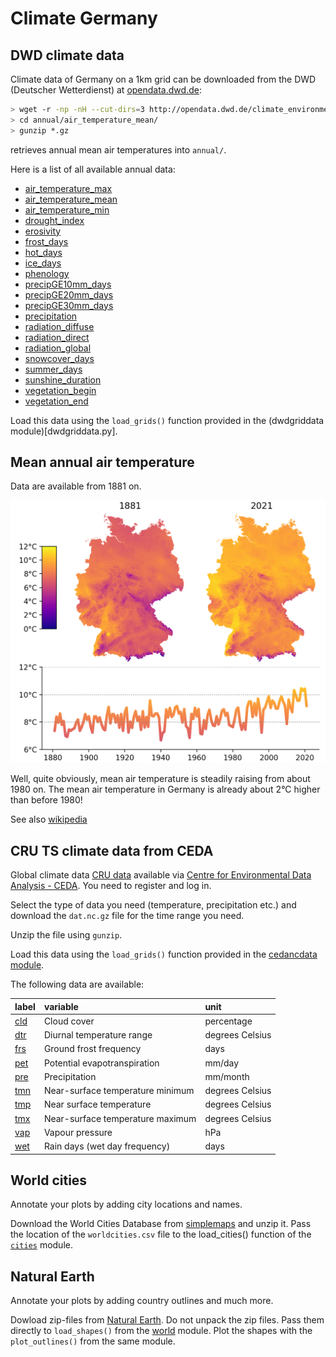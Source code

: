 # Climate Germany

## DWD climate data

Climate data of Germany on a 1km grid can be downloaded from the DWD
(Deutscher Wetterdienst) at
[opendata.dwd.de](http://opendata.dwd.de/climate_environment/CDC/grids_germany/):

```bash
> wget -r -np -nH --cut-dirs=3 http://opendata.dwd.de/climate_environment/CDC/grids_germany/annual/air_temperature_mean/
> cd annual/air_temperature_mean/
> gunzip *.gz
```
retrieves annual mean air temperatures into `annual/`.

Here is a list of all available annual data:

- [air_temperature_max](http://opendata.dwd.de/climate_environment/CDC/grids_germany/annual/air_temperature_max/)
- [air_temperature_mean](http://opendata.dwd.de/climate_environment/CDC/grids_germany/annual/air_temperature_mean/)
- [air_temperature_min](http://opendata.dwd.de/climate_environment/CDC/grids_germany/annual/air_temperature_min/)
- [drought_index](http://opendata.dwd.de/climate_environment/CDC/grids_germany/annual/drought_index/)
- [erosivity](http://opendata.dwd.de/climate_environment/CDC/grids_germany/annual/erosivity/)
- [frost_days](http://opendata.dwd.de/climate_environment/CDC/grids_germany/annual/frost_days/)
- [hot_days](http://opendata.dwd.de/climate_environment/CDC/grids_germany/annual/hot_days/)
- [ice_days](http://opendata.dwd.de/climate_environment/CDC/grids_germany/annual/ice_days/)
- [phenology](http://opendata.dwd.de/climate_environment/CDC/grids_germany/annual/phenology/)
- [precipGE10mm_days](http://opendata.dwd.de/climate_environment/CDC/grids_germany/annual/precipGE10mm_days/)
- [precipGE20mm_days](http://opendata.dwd.de/climate_environment/CDC/grids_germany/annual/precipGE20mm_days/)
- [precipGE30mm_days](http://opendata.dwd.de/climate_environment/CDC/grids_germany/annual/precipGE30mm_days/)
- [precipitation](http://opendata.dwd.de/climate_environment/CDC/grids_germany/annual/precipitation/)
- [radiation_diffuse](http://opendata.dwd.de/climate_environment/CDC/grids_germany/annual/radiation_diffuse/)
- [radiation_direct](http://opendata.dwd.de/climate_environment/CDC/grids_germany/annual/radiation_direct/)
- [radiation_global](http://opendata.dwd.de/climate_environment/CDC/grids_germany/annual/radiation_global/)
- [snowcover_days](http://opendata.dwd.de/climate_environment/CDC/grids_germany/annual/snowcover_days/)
- [summer_days](http://opendata.dwd.de/climate_environment/CDC/grids_germany/annual/summer_days/)
- [sunshine_duration](http://opendata.dwd.de/climate_environment/CDC/grids_germany/annual/sunshine_duration/)
- [vegetation_begin](http://opendata.dwd.de/climate_environment/CDC/grids_germany/annual/vegetation_begin/)
- [vegetation_end](http://opendata.dwd.de/climate_environment/CDC/grids_germany/annual/vegetation_end/)

Load this data using the `load_grids()` function provided in the
(dwdgriddata module)[dwdgriddata.py].


## Mean annual air temperature

Data are available from 1881 on.

![air_temp_mean](images/air_temp_mean.png)

Well, quite obviously, mean air temperature is steadily raising from
about 1980 on. The mean air temperature in Germany is already about
2°C higher than before 1980!

See also [wikipedia](https://de.wikipedia.org/wiki/Zeitreihe_der_Lufttemperatur_in_Deutschland)


## CRU TS climate data from CEDA

Global climate data [CRU data](https://crudata.uea.ac.uk/cru/data/hrg/)
available via [Centre for Environmental Data Analysis - CEDA](https://data.ceda.ac.uk/badc/cru/data/cru_ts/cru_ts_4.06/data). You need to register and log in.

Select the type of data you need (temperature, precipitation etc.) and
download the `dat.nc.gz` file for the time range you need.

Unzip the file using `gunzip`.

Load this data using the `load_grids()` function provided in the
[cedancdata module](cedancdata.py).

The following data are available:

| label                                                                    | variable                         | unit            |
| :----------------------------------------------------------------------- | :------------------------------- | :-------------- |
| [cld](https://data.ceda.ac.uk/badc/cru/data/cru_ts/cru_ts_4.06/data/cld) | Cloud cover                      | percentage      |
| [dtr](https://data.ceda.ac.uk/badc/cru/data/cru_ts/cru_ts_4.06/data/dtr) | Diurnal temperature range        | degrees Celsius |
| [frs](https://data.ceda.ac.uk/badc/cru/data/cru_ts/cru_ts_4.06/data/frs) | Ground frost frequency           | days            |
| [pet](https://data.ceda.ac.uk/badc/cru/data/cru_ts/cru_ts_4.06/data/pet) | Potential evapotranspiration     | mm/day          |
| [pre](https://data.ceda.ac.uk/badc/cru/data/cru_ts/cru_ts_4.06/data/pre) | Precipitation                    | mm/month        |
| [tmn](https://data.ceda.ac.uk/badc/cru/data/cru_ts/cru_ts_4.06/data/tmn) | Near-surface temperature minimum | degrees Celsius |
| [tmp](https://data.ceda.ac.uk/badc/cru/data/cru_ts/cru_ts_4.06/data/tmp) | Near surface temperature         | degrees Celsius |
| [tmx](https://data.ceda.ac.uk/badc/cru/data/cru_ts/cru_ts_4.06/data/tmx) | Near-surface temperature maximum | degrees Celsius |
| [vap](https://data.ceda.ac.uk/badc/cru/data/cru_ts/cru_ts_4.06/data/vap) | Vapour pressure                  | hPa             |
| [wet](https://data.ceda.ac.uk/badc/cru/data/cru_ts/cru_ts_4.06/data/wet) | Rain days (wet day frequency)    | days            |


## World cities

Annotate your plots by adding city locations and names.

Download the World Cities Database from
[simplemaps](https://simplemaps.com/data/world-cities) and unzip
it. Pass the location of the `worldcities.csv` file to the
load_cities() function of the [`cities`](cities.py) module.


## Natural Earth

Annotate your plots by adding country outlines and much more.

Dowload zip-files from [Natural Earth](https://www.naturalearthdata.com).
Do not unpack the zip files. Pass them directly to `load_shapes()` from the
[world](world.py) module. Plot the shapes with the `plot_outlines()`
from the same module.
